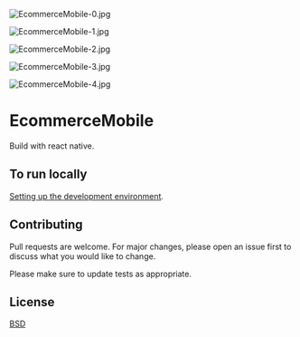 
![EcommerceMobile-0.jpg](https://github.com/kkamara/useful/raw/main/EcommerceMobile-0.jpg)

![EcommerceMobile-1.jpg](https://github.com/kkamara/useful/raw/main/EcommerceMobile-1.jpg)

![EcommerceMobile-2.jpg](https://github.com/kkamara/useful/raw/main/EcommerceMobile-2.jpg)

![EcommerceMobile-3.jpg](https://github.com/kkamara/useful/raw/main/EcommerceMobile-3.jpg)

![EcommerceMobile-4.jpg](https://github.com/kkamara/useful/raw/main/EcommerceMobile-4.jpg)

# EcommerceMobile

Build with react native.

## To run locally

[Setting up the development environment](https://reactnative.dev/docs/environment-setup).

## Contributing
Pull requests are welcome. For major changes, please open an issue first to discuss what you would like to change.

Please make sure to update tests as appropriate.

## License
[BSD](https://opensource.org/licenses/BSD-3-Clause)
